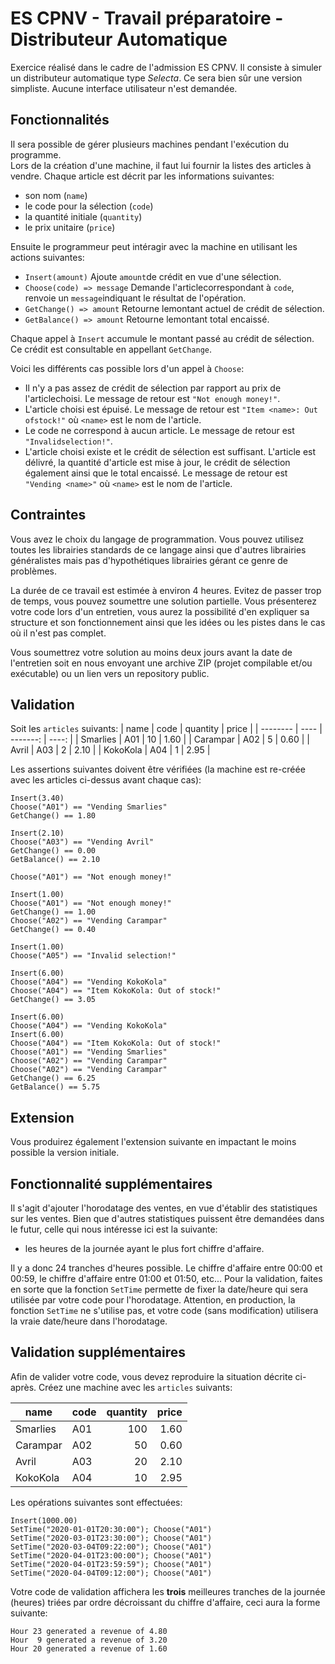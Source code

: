 # ES CPNV - Travail préparatoire - Distributeur Automatique

Exercice réalisé dans le cadre de l'admission ES CPNV. Il consiste à simuler un distributeur automatique type _Selecta_. Ce sera bien sûr une version simpliste.
Aucune interface utilisateur n'est demandée.

## Fonctionnalités

Il sera possible de gérer plusieurs machines pendant l'exécution du programme.</br>
Lors de la création d'une machine, il faut lui fournir la listes des articles à vendre. Chaque article est décrit par les informations suivantes:

- son nom (`name`)
- le code pour la sélection (`code`)
- la quantité initiale (`quantity`)
- le prix unitaire (`price`)

Ensuite le programmeur peut intéragir avec la machine en utilisant les actions suivantes:

- `Insert(amount)`              Ajoute `amount`de crédit en vue d'une sélection.
- `Choose(code) => message`     Demande l'articlecorrespondant à `code`, renvoie un `message`indiquant le résultat de l'opération.
- `GetChange() => amount`       Retourne lemontant actuel de crédit de sélection.
- `GetBalance() => amount`      Retourne lemontant total encaissé.

Chaque appel à `Insert` accumule le montant passé au crédit de sélection. Ce crédit est consultable en appellant
`GetChange`.

Voici les différents cas possible lors d'un appel à `Choose`:

- Il n'y a pas assez de crédit de sélection par rapport au prix de l'articlechoisi. Le message de retour est `"Not enough money!"`.
- L'article choisi est épuisé. Le message de retour est `"Item <name>: Out ofstock!"` où `<name>` est le nom de l'article.
- Le code ne correspond à aucun article. Le message de retour est `"Invalidselection!"`.
- L'article choisi existe et le crédit de sélection est suffisant.
   L'article est délivré, la quantité d'article est mise à jour, le crédit de sélection également ainsi que le total encaissé.
   Le message de retour est `"Vending <name>"` où `<name>` est le nom de l'article.

## Contraintes

Vous avez le choix du langage de programmation. Vous pouvez utilisez toutes les librairies standards de ce langage
ainsi que d'autres librairies généralistes mais pas d'hypothétiques librairies gérant ce genre de problèmes.

La durée de ce travail est estimée à environ 4 heures. Evitez de passer trop de temps, vous pouvez soumettre une
solution partielle. Vous présenterez votre code lors d'un entretien, vous aurez la possibilité d'en expliquer sa
structure et son fonctionnement ainsi que les idées ou les pistes dans le cas où il n'est pas complet.

Vous soumettrez votre solution au moins deux jours avant la date de l'entretien soit en nous envoyant une archive
ZIP (projet compilable et/ou exécutable) ou un lien vers un repository public.

## Validation

Soit les `articles` suivants:
| name     | code | quantity | price |
| -------- | ---- | -------: | ----: |
| Smarlies | A01  |       10 |  1.60 |
| Carampar | A02  |        5 |  0.60 |
| Avril    | A03  |        2 |  2.10 |
| KokoKola | A04  |        1 |  2.95 |

Les assertions suivantes doivent être vérifiées (la machine est re-créée avec les articles ci-dessus avant chaque cas):

```
Insert(3.40)
Choose("A01") == "Vending Smarlies"
GetChange() == 1.80
```

```
Insert(2.10)
Choose("A03") == "Vending Avril"
GetChange() == 0.00
GetBalance() == 2.10
```

```
Choose("A01") == "Not enough money!"
```

```
Insert(1.00)
Choose("A01") == "Not enough money!"
GetChange() == 1.00
Choose("A02") == "Vending Carampar"
GetChange() == 0.40
```

```
Insert(1.00)
Choose("A05") == "Invalid selection!"
```

```
Insert(6.00)
Choose("A04") == "Vending KokoKola"
Choose("A04") == "Item KokoKola: Out of stock!"
GetChange() == 3.05
```

```
Insert(6.00)
Choose("A04") == "Vending KokoKola"
Insert(6.00)
Choose("A04") == "Item KokoKola: Out of stock!"
Choose("A01") == "Vending Smarlies"
Choose("A02") == "Vending Carampar"
Choose("A02") == "Vending Carampar"
GetChange() == 6.25
GetBalance() == 5.75
```

## Extension

Vous produirez également l'extension suivante en impactant le moins possible la version initiale.

## Fonctionnalité supplémentaires

Il s'agit d'ajouter l'horodatage des ventes, en vue d'établir des statistiques sur les ventes.
Bien que d'autres statistiques puissent être demandées dans le futur, celle qui nous intéresse ici est la suivante:

- les heures de la journée ayant le plus fort chiffre d'affaire.

Il y a donc 24 tranches d'heures possible. Le chiffre d'affaire entre 00:00 et 00:59, le chiffre d'affaire entre 01:00 et 01:50, etc...
Pour la validation, faites en sorte que la fonction `SetTime` permette de fixer la date/heure qui sera utilisée par votre code
pour l'horodatage. Attention, en production, la fonction `SetTime` ne s'utilise pas, et votre code (sans modification) utilisera
la vraie date/heure dans l'horodatage.

## Validation supplémentaires

Afin de valider votre code, vous devez reproduire la situation décrite ci-après.
Créez une machine avec les `articles` suivants:

| name     | code | quantity | price |
| -------- | ---- | -------: | ----: |
| Smarlies | A01  |      100 |  1.60 |
| Carampar | A02  |       50 |  0.60 |
| Avril    | A03  |       20 |  2.10 |
| KokoKola | A04  |       10 |  2.95 |

Les opérations suivantes sont effectuées:

```
Insert(1000.00)
SetTime("2020-01-01T20:30:00"); Choose("A01")
SetTime("2020-03-01T23:30:00"); Choose("A01")
SetTime("2020-03-04T09:22:00"); Choose("A01")
SetTime("2020-04-01T23:00:00"); Choose("A01")
SetTime("2020-04-01T23:59:59"); Choose("A01")
SetTime("2020-04-04T09:12:00"); Choose("A01")
```

Votre code de validation affichera les **trois** meilleures tranches de la journée (heures) triées par ordre décroissant du
chiffre d'affaire, ceci aura la forme suivante:

```
Hour 23 generated a revenue of 4.80
Hour  9 generated a revenue of 3.20
Hour 20 generated a revenue of 1.60
```
